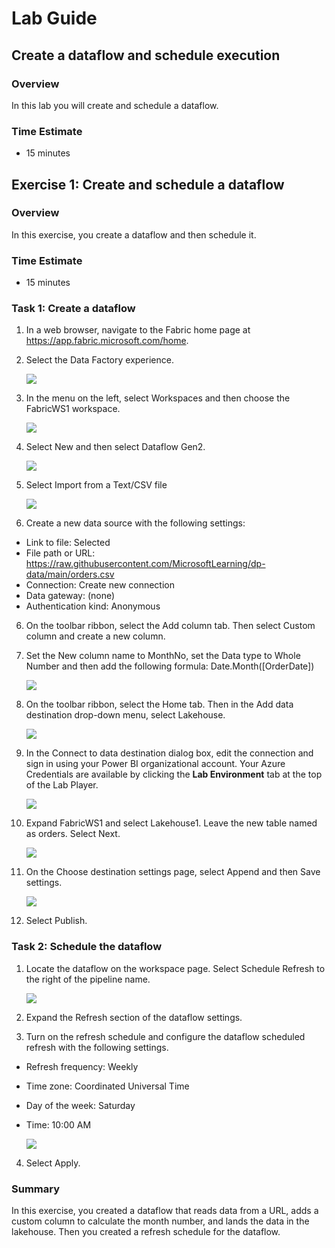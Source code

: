 # Lab Guide

## Create a dataflow and schedule execution

### Overview
In this lab you will create and schedule a dataflow.  
 
### Time Estimate

- 15 minutes

## Exercise 1: Create and schedule a dataflow

### Overview

In this exercise, you create a dataflow and then schedule it.

### Time Estimate

- 15 minutes

### Task 1: Create a dataflow

1. In a web browser, navigate to the Fabric home page at https://app.fabric.microsoft.com/home. 

2. Select the Data Factory experience. 

    ![](Exercise1images/media/Lab8_Image1.png)

3. In the menu on the left, select Workspaces and then choose the FabricWS1 workspace. 

    ![](Exercise1images/media/Lab8_Image2.png)

3. Select New and then select Dataflow Gen2.
 
    ![](Exercise1images/media/Lab8_Image3.png)

4. Select Import from a Text/CSV file

    ![](Exercise1images/media/Lab8_Image4.png)

5. Create a new data source with the following settings: 
- Link to file: Selected
- File path or URL: https://raw.githubusercontent.com/MicrosoftLearning/dp-data/main/orders.csv
- Connection: Create new connection
- Data gateway: (none)
- Authentication kind: Anonymous

6. On the toolbar ribbon, select the Add column tab. Then select Custom column and create a new column.

7. Set the New column name to MonthNo, set the Data type to Whole Number and then add the following formula: Date.Month([OrderDate])

    ![](Exercise1images/media/Lab8_Image5.png)

8. On the toolbar ribbon, select the Home tab. Then in the Add data destination drop-down menu, select Lakehouse.

    ![](Exercise1images/media/Lab8_Image6.png)

9. In the Connect to data destination dialog box, edit the connection and sign in using your Power BI organizational account. Your Azure Credentials are available by clicking the **Lab Environment** tab at the top of the Lab Player.

    ![](Exercise1images/media/Lab8_Image7.png)

10. Expand FabricWS1 and select Lakehouse1. Leave the new table named as orders. Select Next. 

    ![](Exercise1images/media/Lab8_Image8.png)

11. On the Choose destination settings page, select Append and then Save settings. 

    ![](Exercise1images/media/Lab8_Image9.png)

12. Select Publish. 


### Task 2: Schedule the dataflow
1. Locate the dataflow on the workspace page. Select Schedule Refresh to the right of the pipeline name. 

    ![](Exercise1images/media/Lab8_Image10.png)

2. Expand the Refresh section of the dataflow settings. 

3. Turn on the refresh schedule and configure the dataflow scheduled refresh with the following settings.  
- Refresh frequency: Weekly
- Time zone: Coordinated Universal Time
- Day of the week: Saturday 
- Time: 10:00 AM    
    
    ![](Exercise1images/media/Lab8_Image11.png)

4. Select Apply. 

### Summary

In this exercise, you created a dataflow that reads data from a URL, adds a custom column to calculate the month number, and lands the data in the lakehouse. Then you created a refresh schedule for the dataflow. 